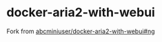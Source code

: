 # docker-aria2-with-webui

Fork from [abcminiuser/docker-aria2-with-webui#ng](https://github.com/abcminiuser/docker-aria2-with-webui/tree/ng)
